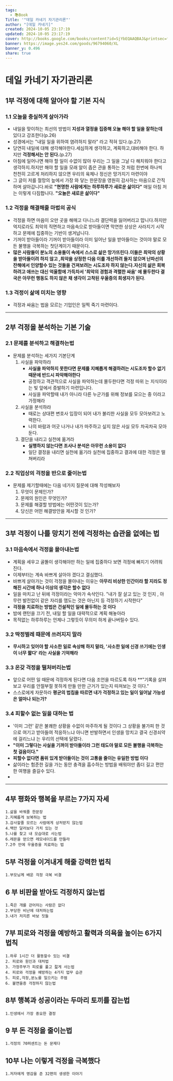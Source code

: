 ```yaml
---
tags:
  - 📚Book
Title: '"데일 카네기 자기관리론"'
author: "[데일 카네기]"
created: 2024-10-05 23:17:19
updated: 2024-10-05 23:17:19
cover: http://books.google.com/books/content?id=SjYbEQAAQBAJ&printsec=frontcover&img=1&zoom=1&edge=curl&source=gbs_api
banner: https://image.yes24.com/goods/96794060/XL
banner_y: 0.496
share: true
---
```

# 데일 카네기 자기관리론


## 1부 걱정에 대해 알아야 할 기본 지식

### 1.1 오늘을 충실하게 살아가라
* 내일을 맞이하는 최선의 방법이 **지성과 열정을 집중해 오늘 해야 할 일을 잘하는데** 있다고 강조한다(p.26)
* 성경에서는 "내일 일을 위하여 염려하지 말라" 라고 적혀 있다.(p.27)
* 당연히 내일에 대해 생각해야한다.세심하게 생각하고, 계획하고,대비해야 한다. 하지만 **걱정해서는 안 된다.**(p.27)
* 아침에 일어나면 해야 할 일이 수없이 많아 우리는 그 일을 그날 다 해치워야 한다고 생각하지.하지만 해야 할 일을 모래 알이 좁은 관을 통하는 것 처럼 한번에 하나씩 천천히 고르게 처리하지 않으면 우리의 육체나 정신은 망가지기 마련이야
* 그 글이 저를 절망의 늪에서 가장 와 닿는 한문장을 영원히 감사하는 마음으로 간직하며 살아갑니다.바로 **"현명한 사람에게는 하루하루가 새로운 삶이다"** 매일 아침 저는 이렇게 다짐합니다. **"오늘은 새로운 삶이다"**

### 1.2 걱정을 해결해줄 마법의 공식
* 걱정을 하면 마음이 오만 곳을 해매고 다니느라 결단력을 잃어버리고 맙니다.하지만 억지로라도 최악의 직면하고 마음속으로 받아들이면 막연한 상상은 사라지기 시작하고 문제에 집중하는 기반이 생겨납니다.
* 기꺼이 받아들이라 기꺼이 받아들이라 이미 일어난 일을 받아들이는 것이야 말로 모든 불행을 극복하는 첫단계이기 때문이다.
* **많은 사람들이 분노의 소용돌이 속에서 스스로 삶은 망가뜨린다.이들은 최악의 상황을 받아들이려 하지 않고 ,최악을 상정한 다음 이를 개선하려 들지 않으며 난파선의 잔해에서 인양할수 있는 것들을 건져보려는 시도조차 하지 않는다.자신의 삶은 회복하려고 애쓰는 대신 억울함에 가득차서 '최악의 경험과 격렬한 싸움' 에 몰두한다 결국은 아무런 행동도 하지 않은 채 생각이 고착된 우울증의 희생자가 된다**. 
### 1.3 걱정이 삶에 미치는 영향
* 걱정과 싸움는 법을 모르는 기업인은 일찍 죽기 마련이다.

---

## 2부 걱정을 분석하는 기본 기술


### 2.1 문제를 분석하고 해결하는법
* 문제를 분석하는 세가지 기본단계 
	1. 사실을 파악하라
		* **사실을 파악하지 못한다면 문제를 지혜롭게 해결하려는 시도조차 할수 없기 때문에 반드시 파악해야한다**
		*  공정하고 객관적으로 사실을 파악하는데 몰두한다면 걱정 따위 는 지식이라는 빛 앞에서 증발하기 마련입니다.
		* 사실을 파악할때 내가 아니라 다른 누군가를 위해 정보를 모으는 중 이라고 가정해라
	2. 사실을 분석하라
		* 때로는 상대편 변호사 입장이 되어 내가 불리한 사실을 모두 모아보려고 노력한다.
		* 나의 바람과 어긋 나거나 내가 마주하고 싶지 않은 사실 모두 차곡차곡 모아둔다.
	3. 결단을 내리고 실천에 옮겨라
		* **실행하지 않는다면 조사나 분석은 아무런 소용이 없다**
		* 일단 결정을 내리면 실천에 옮기라 실천에 집중하고 결과에 대한 걱정은 떨쳐버리라

### 2.2 직업상의 걱정을 반으로 줄이는법
* 문제를 제기할때에는 다음 네가지 질문에 대해 작성해보자
	1. 무엇이 문제인가?
	2. 문제의 원인은 무엇인가?
	3. 문제를 해결할 방법에는 어떤것이 있는가?
	4. 당신은 어떤 해결방안을 제시할 것 인가?

---

## 3부 걱정이 나를 망치기 전에 걱정하는 습관을 없에는 법

### 3.1 마음속에서 걱정을 몰아내는법 
* 계획을 세우고 골똘이 생각해야만 하는 일에 집중하다 보면 걱정에 빠지기 어려워 진다.
* 이제부터는 계속 바쁘게 살아야 겠다고 결심했다.
* 바쁘게 살아가는 것이 걱정을 몰아내는 이유는 **아무리 비상한 인간이라 할 지라도 정해진 시간에 하나 이상의 생각은 할수 없다**
* 일을 마치고 난 뒤에 걱정이라는 악마가 속삭인다. "내가 잘 살고 있는 것 인지 , 아무런 발전없이 같은 자리를 맴도는 것은 아닌지 등 걱정하기 시작한다" 
* **걱정을 치료하는 방법은 건설적인 일에 몰두하는 것 이다**
* 밤에 랜턴을 끄기 전, 내일 할 일을 대략적으로 계획 해놓아라
* 목적없는 하루하루는 언제나 그렇듯이 무의미 하게 끝나버릴수 있다.

### 3.2 딱정벌레 때문에 쓰러지지 말라
* **무시하고 잊어야 할 사소한 일로 속상해 하지 말라, '사소한 일에 신경 쓰기에는 인생이 너무 짧다' 라는 사실을 기억해라**
### 3.3 온갖 걱정을 떨처버리는법 
* 앞으로 어떤 일 때문에 걱정하게 된다면 다음 조언을 따르도록 하자 **"기록을 살펴보고 우리를 안절부절 못하게 만들 만한 근거가 있는지 따져보는 것 이다."
* 스스로에게 자문하라 **평균의 법칩을 따르면 내가 걱정하고 있는 일이 일어날 가능성은 얼마나 되는가?**
### 3.4 피할수 없는 일을 대하는 법 
* '이미 그런' 같은 불쾌한 상황을 수없이 마주하게 될 것이다 그 상황을 불가피 한 것으로 여기고 받아들여 적응하느냐 아니면 반발하면서 인생을 망치고 결국 신경쇠약에 걸리느냐 는 우리의 선택에 달렸다.
* **"이미 그렇다는 사실을 기꺼이 받아들이라 그런 태도야 말로 모든 불행을 극복하는 첫 걸음이다."**
* **피할수 없다면 품위 있게 받아들이는 것이 고통을 줄이는 유일한 방법 이다**
* 삶이라는 험준한 길을 가는 동안 충격을 흡수하는 방법을 배워야만 좀더 길고 편안한 여행을 즐길수 있다.
* 


---

## 4부 평화와 행복을 부르는 7가지 자세
	1.삶을 바꿔줄 한문장
	2.지혜롭게 보복하는 법 
	3.감사할줄 모르는 사람에게 상처받지 않는법
	4.백만 달러보다 가치 있는 것
	5.나를 찾고 내 모습대로 사는법
	6.레몬을 얻으면 레모네이드를 만들라
	7.2주 만에 우울증을 치료하는 법
## 5부  걱정을 이겨내게 해줄 강력한 법칙
	1.부모님께 배운 걱정 극복 비결
## 6 부 비판을 받아도 걱정하지 않는법
	1.죽은 개를 걷어차는 사람은 없다
	2.부당한 비난에 대처하는법
	3.내가 저지른 바보 짓들 
## 7부 피로와 걱정을 예방하고 활력과 의욕을 높이는 6가지 법칙
	1.하루 1시간 더 활동할수 있는 비결
	2. 피로와 원인과 대처법
	3. 가정주부가 피로를 풀고 젋게 사는법
	4. 피로와 걱정을 예방하는 4가지 업무 습관
	5. 피로,걱정,분노를 일으키는 주범
	6. 불면을증 걱정하지 않는법 
## 8부 행복과 성공이라는 두마리 토끼를 잡는법
	1.인생에서 가장 중요한 결정
## 9 부 돈 걱정을 줄이는법
	1.걱정의 70퍼센트는 돈 문제다

## 10부 나는 이렇게 걱정을 극복했다
	1.저자에게 영감을 준 32편의 생생한 이야기
